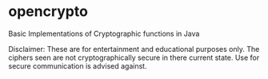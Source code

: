 # opencrypto
Basic Implementations of Cryptographic functions in Java

Disclaimer: These are for entertainment and educational purposes only. The ciphers seen are not cryptographically secure in there current state. Use for secure communication is advised against.
